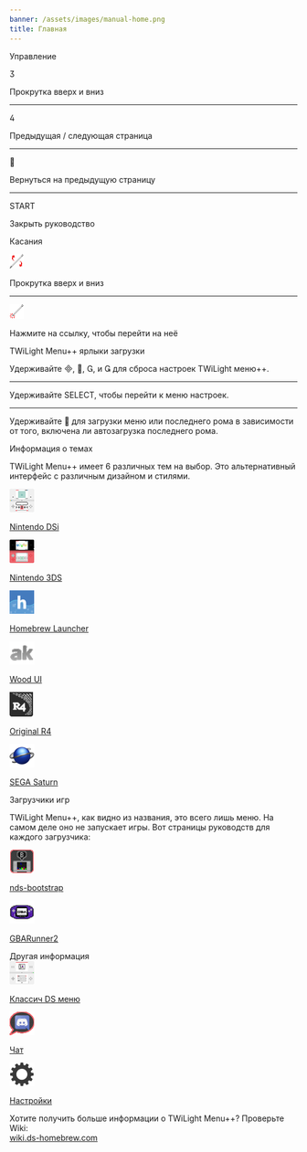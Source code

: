 ```yaml
---
banner: /assets/images/manual-home.png
title: Главная
---
```


<div id="button-controls" class="section-title">Управление</div>
<div class="section-body">
    <div class="button-action-group">
        <p class="button-action button">&#xE07D;</p>
        <p class="button-action-text">Прокрутка вверх и вниз</p>
    </div>
    <hr>
    <div class="button-action-group">
        <p class="button-action button">&#xE07E;</p>
        <p class="button-action-text">Предыдущая / следующая страница</p>
    </div>
    <hr>
    <div class="button-action-group">
        <p class="button-action button">&#xE001;</p>
        <p class="button-action-text">Вернуться на предыдущую страницу</p>
    </div>
    <hr>
    <div class="button-action-group">
        <p class="button-action">START</p>
        <p class="button-action-text">Закрыть руководство</p>
    </div>
</div>

<div id="touch-controls" class="section-title">Касания</div>
<div class="section-body">
    <div class="button-action-group">
        <p class="button-action"><img src="/assets/images/up-down.png" alt="Прокрутка вверх/вниз на сенсорном экране"></p>
        <p class="button-action-text">Прокрутка вверх и вниз</p>
    </div>
    <hr>
    <div class="button-action-group">
        <p class="button-action"><img src="/assets/images/tap.png" alt="Коснитесь сенсорного экрана"></p>
        <p class="button-action-text">Нажмите на ссылку, чтобы перейти на неё</p>
    </div>
</div>

<div id="twilight-menu-boot-shortcuts" class="section-title">TWiLight Menu++ ярлыки загрузки</div>
<div class="section-body">
    <p>
        Удерживайте &#xE000;, &#xE001;, &#xE002;, и &#xE003; для сброса настроек TWiLight меню++.
    </p>
    <hr>
    <p>
        Удерживайте SELECT, чтобы перейти к меню настроек.
    </p>
    <hr>
    <p>
        Удерживайте &#xE001; для загрузки меню или последнего рома в зависимости от того, включена ли автозагрузка последнего рома.
    </p>
</div>

<div id="theme-information" class="section-title">Информация о темах</div>
<div class="section-body">
    <p class="mb-2">TWiLight Menu++ имеет 6 различных тем на выбор. Это альтернативный интерфейс с различным дизайном и стилями.</p>
    <div class="grid-container-3">
        <div class="grid-item">
            <img src="/assets/images/dsi-icon.png">
            <p>
                <a href="theme1-dsi">Nintendo DSi</a>
            </p>
        </div>
        <div class="grid-item">
            <img src="/assets/images/3ds-icon.png">
            <p>
                <a href="theme2-3ds">Nintendo 3DS</a>
            </p>
        </div>
        <div class="grid-item">
            <img src="/assets/images/hbl-icon.png">
            <p>
                <a href="theme6-hbl">Homebrew Launcher</a>
            </p>
        </div>
        <div class="grid-item">
            <img src="/assets/images/ak-icon.png">
            <p>
                <a href="theme4-acekard">Wood UI</a>
            </p>
        </div>
        <div class="grid-item">
            <img src="/assets/images/r4-icon.png">
            <p>
                <a href="theme3-r4">Original R4</a>
            </p>
        </div>
        <div class="grid-item">
            <img src="/assets/images/saturn-logo.png">
            <p>
                <a href="theme5-saturn">SEGA Saturn</a>
            </p>
        </div>
    </div>
</div>

<div id="game-loaders" class="section-title">Загрузчики игр</div>
<div class="section-body">
    <p class="mb-2">TWiLight Menu++, как видно из названия, это всего лишь меню. На самом деле оно не запускает игры. Вот страницы руководств для каждого загрузчика:</p>
    <div class="grid-container-2">
        <div class="grid-item">
            <img src="/assets/images/ndsb-icon.png">
            <p>
                <a href="nds-bootstrap">nds-bootstrap</a>
            </p>
        </div>
        <div class="grid-item">
            <img src="/assets/images/gba-icon.png">
            <p>
                <a href="gbarunner2">GBARunner2</a>
            </p>
        </div>
    </div>
</div>

<div id="other-information" class="section-title">Другая информация</div>
<div class="section-body">
    <div class="grid-container-3 mb-2">
        <div class="grid-item">
            <img src="/assets/images/ds-icon.png">
            <p>
                <a href="ds-classic-menu">Классич DS меню</a>
            </p>
        </div>
        <div class="grid-item">
            <img src="/assets/images/chat-icon.png">
            <p>
                <a href="chat">Чат</a>
            </p>
        </div>
        <div class="grid-item">
            <img src="/assets/images/settings-icon.png">
            <p>
                <a href="settings">Настройки</a>
            </p>
        </div>
    </div>
    <p>
        Хотите получить больше информации о TWiLight Menu++? Проверьте Wiki:<br><a href="https://wiki.ds-homebrew.com">wiki.ds-homebrew.com</a>
    </p>
</div>
